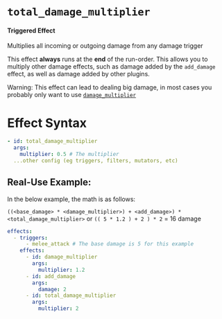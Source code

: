 # `total_damage_multiplier`
#### Triggered Effect

Multiplies all incoming or outgoing damage from any damage trigger

This effect **always** runs at the **end** of the run-order. This allows you to multiply other damage effects, such as damage added by the `add_damage` effect, as well as damage added by other plugins.

Warning: This effect can lead to dealing big damage, in most cases you probably only want to use [`damage_multiplier`](https://plugins.auxilor.io/effects/all-effects/damage_multiplier)
# Effect Syntax
```yaml
- id: total_damage_multiplier
  args:
    multiplier: 0.5 # The multiplier
  ...other config (eg triggers, filters, mutators, etc)
```

## Real-Use Example:

In the below example, the math is as follows:

`((<base_damage> * <damage_multiplier>) + <add_damage>) * <total_damage_multiplier>` or `(( 5 * 1.2 ) + 2 ) * 2` = 16 damage

```yaml
effects:
  - triggers:
      - melee_attack # The base damage is 5 for this example
    effects:
      - id: damage_multiplier
        args:
          multiplier: 1.2
      - id: add_damage
        args:
          damage: 2
      - id: total_damage_multiplier
        args:
          multiplier: 2
```